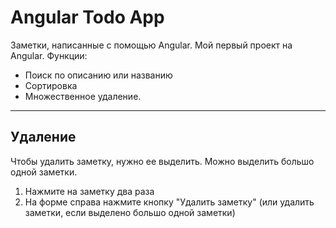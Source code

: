 # Angular Todo App
Заметки, написанные с помощью Angular. Мой первый проект на Angular.
Функции:
<ul>
<li>Поиск по описанию или названию</li>
<li>Сортировка</li>
<li>Множественное удаление.</li>
</ul>
<hr>
 <h2>Удаление</h2>
 Чтобы удалить заметку, нужно ее выделить. Можно выделить большо одной заметки. 
 
 <ol>
  <li>Нажмите на заметку два раза</li>
  <li>На форме справа нажмите кнопку "Удалить заметку" (или удалить заметки, если выделено большо одной заметки)</li>
 </ol>
